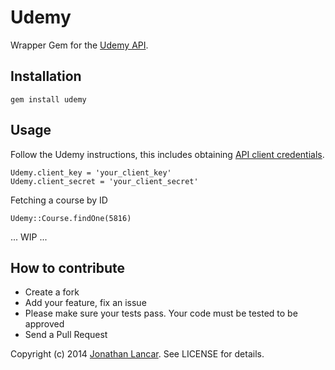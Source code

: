 # Udemy

Wrapper Gem for the [Udemy API](https://developers.udemy.com).

## Installation

    gem install udemy

## Usage

Follow the Udemy instructions, this includes obtaining [API client credentials](https://www.udemy.com/user/edit-api-clients).

    Udemy.client_key = 'your_client_key'
    Udemy.client_secret = 'your_client_secret'

Fetching a course by ID

    Udemy::Course.findOne(5816)

... WIP ...

## How to contribute
* Create a fork
* Add your feature, fix an issue
* Please make sure your tests pass. Your code must be tested to be approved
* Send a Pull Request

Copyright (c) 2014 [Jonathan Lancar](http://www.genesx.com). See LICENSE for details.